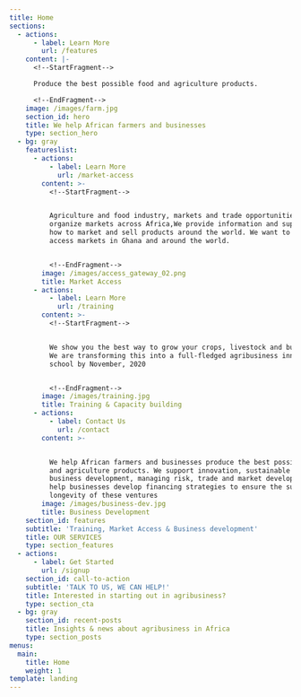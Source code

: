 ```yaml
---
title: Home
sections:
  - actions:
      - label: Learn More
        url: /features
    content: |-
      <!--StartFragment-->

      Produce the best possible food and agriculture products.

      <!--EndFragment-->
    image: /images/farm.jpg
    section_id: hero
    title: We help African farmers and businesses
    type: section_hero
  - bg: gray
    featureslist:
      - actions:
          - label: Learn More
            url: /market-access
        content: >-
          <!--StartFragment-->


          Agriculture and food industry, markets and trade opportunities. We
          organize markets across Africa,We provide information and support on
          how to market and sell products around the world. We want to help you
          access markets in Ghana and around the world.


          <!--EndFragment-->
        image: /images/access_gateway_02.png
        title: Market Access
      - actions:
          - label: Learn More
            url: /training
        content: >-
          <!--StartFragment-->


          We show you the best way to grow your crops, livestock and business.
          We are transforming this into a full-fledged agribusiness innovation
          school by November, 2020


          <!--EndFragment-->
        image: /images/training.jpg
        title: Training & Capacity building
      - actions:
          - label: Contact Us
            url: /contact
        content: >-


          We help African farmers and businesses produce the best possible food
          and agriculture products. We support innovation, sustainable farming,
          business development, managing risk, trade and market development. We
          help businesses develop financing strategies to ensure the success and
          longevity of these ventures
        image: /images/business-dev.jpg
        title: Business Development
    section_id: features
    subtitle: 'Training, Market Access & Business development'
    title: OUR SERVICES
    type: section_features
  - actions:
      - label: Get Started
        url: /signup
    section_id: call-to-action
    subtitle: 'TALK TO US, WE CAN HELP!'
    title: Interested in starting out in agribusiness?
    type: section_cta
  - bg: gray
    section_id: recent-posts
    title: Insights & news about agribusiness in Africa
    type: section_posts
menus:
  main:
    title: Home
    weight: 1
template: landing
---
```


